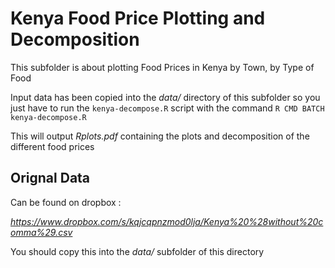 # Kenya Food Price Plotting and Decomposition

This subfolder is about plotting Food Prices in Kenya by Town, by Type of Food

Input data has been copied into the _data/_ directory of this subfolder so you just have to run the ```kenya-decompose.R``` script with the command ```R CMD BATCH kenya-decompose.R```

This will output _Rplots.pdf_ containing the plots and decomposition of the different food prices

## Orignal Data

Can be found on dropbox :

_https://www.dropbox.com/s/kqjcqpnzmod0lja/Kenya%20%28without%20comma%29.csv_

You should copy this into the _data/_ subfolder of this directory